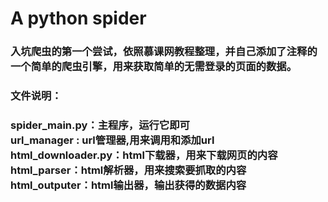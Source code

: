 # A python spider

### 入坑爬虫的第一个尝试，依照慕课网教程整理，并自己添加了注释的一个简单的爬虫引擎，用来获取简单的无需登录的页面的数据。

### 文件说明：
### spider_main.py：主程序，运行它即可<br/>url_manager : url管理器,用来调用和添加url<br/>html_downloader.py：html下载器，用来下载网页的内容<br/>html_parser：html解析器，用来搜索要抓取的内容<br/>html_outputer：html输出器，输出获得的数据内容